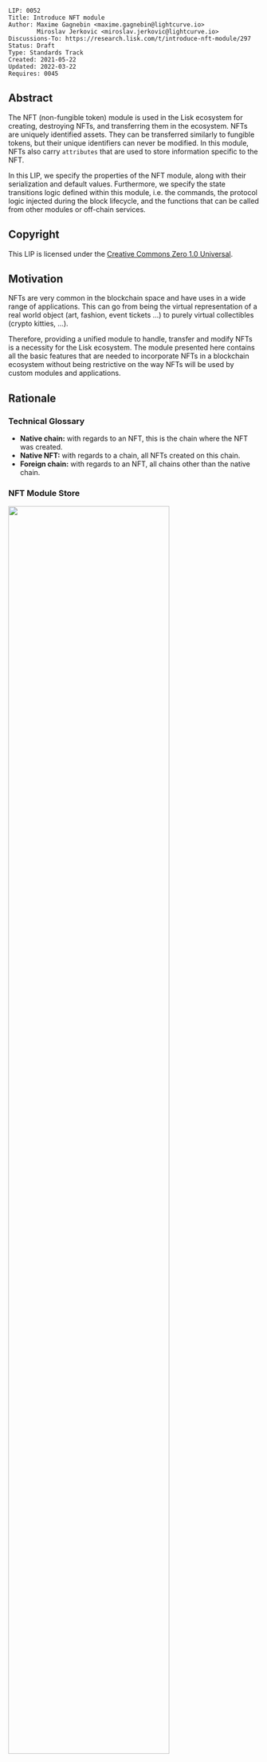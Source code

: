 ```
LIP: 0052
Title: Introduce NFT module
Author: Maxime Gagnebin <maxime.gagnebin@lightcurve.io>
        Miroslav Jerkovic <miroslav.jerkovic@lightcurve.io>
Discussions-To: https://research.lisk.com/t/introduce-nft-module/297
Status: Draft
Type: Standards Track
Created: 2021-05-22
Updated: 2022-03-22
Requires: 0045
```

## Abstract

The NFT (non-fungible token) module is used in the Lisk ecosystem for creating, destroying NFTs, and transferring them in the ecosystem. NFTs are uniquely identified assets. They can be transferred similarly to fungible tokens, but their unique identifiers can never be modified. In this module, NFTs also carry `attributes` that are used to store information specific to the NFT.

In this LIP, we specify the properties of the NFT module, along with their serialization and default values. Furthermore, we specify the state transitions logic defined within this module, i.e. the commands, the protocol logic injected during the block lifecycle, and the functions that can be called from other modules or off-chain services.

## Copyright

This LIP is licensed under the [Creative Commons Zero 1.0 Universal](https://creativecommons.org/publicdomain/zero/1.0/).

## Motivation

NFTs are very common in the blockchain space and have uses in a wide range of applications. This can go from being the virtual representation of a real world object (art, fashion, event tickets ...) to purely virtual collectibles (crypto kitties, ...).

Therefore, providing a unified module to handle, transfer and modify NFTs is a necessity for the Lisk ecosystem. The module presented here contains all the basic features that are needed to incorporate NFTs in a blockchain ecosystem without being restrictive on the way NFTs will be used by custom modules and applications.

## Rationale

### Technical Glossary

- **Native chain:** with regards to an NFT, this is the chain where the NFT was created.
- **Native NFT:** with regards to a chain, all NFTs created on this chain.
- **Foreign chain:** with regards to an NFT, all chains other than the native chain.

### NFT Module Store

<img src="lip-0052/nft_module_store.png" width="80%">

_Figure 1: The NFT module store is divided into 5 substores. All NFTs held by users are stored sequentially in the user substore with keys given by the user address and the NFT ID._

#### NFT Store

The NFT store contains entries for all NFTs present on the native chain, as well as entries for all native NFTs that have been sent cross-chain to a foreign chain. Each entry contains three properties:

- The `owner` property can either be a 20 bytes long user address or a 4 bytes long chain ID. In the latter case, the NFT is a native NFT that has been sent cross-chain to a foreign chain and is escrowed.
- The `lockingModule` property stores the information regarding the locking status of the NFT. If the NFT is unlocked, this property will have the value `NFT_NOT_LOCKED`, whereas if the NFT is locked, this property will store the locking module name.
- The `attributes` property can be used by custom applications to store information about the NFT, or modify interactions with the NFT.

#### User Substore

In the proposed solution, all NFTs associated with a given address are stored sequentially in the user substore part of the state. In this way, getting all NFTs of a given account can be done efficiently. This is in contrast to specifications (like [ERC 721](https://github.com/ethereum/EIPs/blob/master/EIPS/eip-721.md) without optional extensions) where the NFT owner is only stored as one of the NFTs properties. We think that this feature is useful in an account-based blockchain ecosystem and the user substore is designed accordingly.

### NFT Identifier

To identify NFTs in the Lisk ecosystem, we introduce the `nftID`, a unique NFT identifier in the ecosystem. It is a 16 bytes long concatenation of the 4 bytes long `chainID`, the [chain ID][lip-0043] of the chain creating the NFT, the 4 bytes long serialization of a `collection` integer, chosen when the NFT is created, and a 8 bytes long serialization of an `index` integer, automatically assigned at the NFT creation.

This allows chains to define multiple sets of NFTs, each identified by their respective collection. Each collection can then easily have its own attributes schema and custom logic. For example, an art NFT exchange could have a different collection per artist, index being then a unique integer associated with each art piece of this artist.

### Cross-chain NFT Transfer

To allow cross-chain transfers of NFTs, we define a specific command which makes use of the [Interoperability module][lip-0045] and creates a [cross-chain message][lip-0049] with the relevant information. When sending NFTs cross-chain, it is crucial that every native chain can correctly escrow its native NFTs sent to a foreign chain. In this way, a native NFT can never be created by a foreign chain and sent across the ecosystem. When receiving non-native NFTs on a chain, users can query this NFT's native chain to make sure that the NFT is properly escrowed.

#### Transfer To and From the Native Chain

These specifications only allow NFTs to be transferred from or to their native chain. In particular, this means that NFT created on chain A cannot be transferred directly from chain B to chain C. This is required to allow the native chain to maintain escrowed NFTs correctly.

### Attributes

Each NFT is stored with `attributes` property, a byte sequence that is not deserialized by the NFT module. Each custom module using an NFT collection should define schemas to serialize and deserialize the `attributes` property of NFTs of their collection.

When an NFT is sent to another chain, the `attributes` property of the NFT can be modified according to specifications set on the receiving chain. For this reason, custom modules specifying an NFT collection must also implement the behavior to adopt when an NFT is returned with a modified `attributes` property. This custom behavior will compare the returned attributes with the ones stored with the escrowed NFT. If the returned NFT has an empty attributes, the native chain will restore the attributes as stored, this can be used to save on cross-chain messages size when returning non-modified NFTs to their native chains.

### Protocol Logic for Other Modules

The NFT module provides the following functions to modify the NFT state. Any other modules should use those functions to modify the NFT state. The NFT state should never be modified from outside the module without using one of the provided functions as this could result in unexpected behavior and could cause an improper state transition.

#### create

This function is used to create a new NFT. The NFT will always be native to the chain creating it. The index of the created NFT will be the next available index, as specified by the max index corresponding to the collection.

#### destroy

This function is used to destroy NFTs. The NFT will be removed from the NFT substore and cannot be retrieved. The use of this function is limited to destroying native NFTs.

#### transfer

This function is used to transfer ownership of NFTs within one chain.

#### transferCrossChain

This function is used to transfer ownership of NFTs across chains in the Lisk ecosystem.

#### lock

This function is used to lock an NFT to a module. A locked NFT cannot be transferred (within the chain or across chains). This can be useful, for example, when the NFT is used as a deposit for a service. Module is specified both when locking and unlocking the NFT, thus preventing NFTs being accidentally locked and unlocked by different modules.

#### unlock

This function is used to unlock an NFT that was locked to a module.

#### setAttributes

This function is used to modify the attributes of NFTs. Each custom module can define the rules surrounding modifying NFT attributes and should call this function. This function will be executed even if the NFT is locked.

#### recover

This function should only be called by the [Interoperability module][lip-0045] to trigger the recovery of NFTs escrowed to terminated chains.

## Specification

### Notation and Constants

The following constants are used throughout the document:

| Name                                   | Type   | Value                |
| -------------------------------------- | ------ | -------------------- |
| **Interoperability Constants**         |        |                      |
| `MIN_RETURN_FEE`                       | uint64 | 1000                 |
| **NFT Module Constants**               |        |                      |
| `MODULE_NAME_NFT`                      | string | "nft"                |
| `COMMAND_NAME_TRANSFER`                | string | "transfer"           |
| `COMMAND_NAME_CROSS_CHAIN_TRANSFER`    | string | "transferCrossChain" |
| `CROSS_CHAIN_COMMAND_NAME_TRANSFER`    | string | TBD                  |
| `CHAIN_ID_ALIAS_NATIVE`                | bytes  | 0x 00 00 00 00       |
| `NFT_NOT_LOCKED`                       | string | `MODULE_NAME_NFT`    |
| `MAX_BYTE_LENGTH_ATTRIBUTES`           | uint32 | 9 \* 1024            |
| `CCM_STATUS_OK`                        | uint32 | 0                    |
| `CCM_STATUS_NFT_NOT_SUPPORTED`         | uint32 | 64                   |
| `CCM_STATUS_NFT_PROTOCOL_VIOLATION`    | uint32 | 65                   |
| **Store Constants**                    |        |                      |
| `SUBSTORE_PREFIX_NFT`                  | bytes  | 0x00 00              |
| `SUBSTORE_PREFIX_USER`                 | bytes  | 0x80 00              |
| `SUBSTORE_PREFIX_COLLECTION`           | bytes  | 0xc0 00              |
| `SUBSTORE_PREFIX_AVAILABLE_COLLECTION` | bytes  | 0xd0 00              |
| `SUBSTORE_PREFIX_TERMINATED_ESCROW`    | bytes  | TBD                  |
| `SUBSTORE_KEY_LENGTH_NFT`              | uint32 | 16                   |
| **General Constants**                  |        |                      |
| `ADDRESS_LENGTH`                       | uint32 | 20                   |
| `MIN_MODULE_NAME_LENGTH`               | uint32 | 1                    |
| `MAX_MODULE_NAME_LENGTH`               | uint32 | 32                   |
| `NFT_ID_LENGTH`                        | uint32 | 16                   |
| `CHAIN_ID_LENGTH`                      | uint32 | 4                    |
| `EMPTY_BYTES`                          | bytes  | ""                   |

### Event Names and Results

| Name                               | Type   | Value                  | Description                                                                                |
| ---------------------------------- | ------ | ---------------------- | ------------------------------------------------------------------------------------------ |
| **Names**                          |        |                        |                                                                                            |
| `EVENT_NAME_TRANSFER`              | string | "transfer"             | Name of the events emitted during NFT transfer.                                            |
| `EVENT_NAME_TRANSFER_CROSS_CHAIN`  | string | "transferCrossChain"   | Name of the events emitted during cross-chain NFT transfer.                                |
| `EVENT_NAME_CCM_TRANSFER`          | string | "ccmTransfer"          | Name of the events emitted during execution of cross-chain NFT transfer messages.          |
| `EVENT_NAME_CREATE_NFT_ENTRY`      | string | "createNFTEntry"       | Name of the events emitted during NFT substore entry creation.                             |
| `EVENT_NAME_DELETE_NFT_ENTRY`      | string | "deleteNFTEntry"       | Name of the events emitted during NFT substore entry deletion.                             |
| `EVENT_NAME_CREATE_USER_ENTRY`     | string | "createUserEntry"      | Name of the events emitted during user substore entry creation.                            |
| `EVENT_NAME_DELETE_USER_ENTRY`     | string | "deleteUserEntry"      | Name of the events emitted during user substore entry deletion.                            |
| `EVENT_NAME_CREATE`                | string | "create"               | Name of the events emitted during calls to the [create](#create-2) function.               |
| `EVENT_NAME_DESTROY`               | string | "destroy"              | Name of the events emitted during calls to the [destroy](#destroy-2) function.             |
| `EVENT_NAME_INITIALIZE_COLLECTION` | string | "initializeCollection" | Name of the events emitted during initialization of collection substore entry.             |
| `EVENT_NAME_LOCK`                  | string | "lock"                 | Name of the events emitted during calls to the [lock](#lock-1) function.                   |
| `EVENT_NAME_UNLOCK`                | string | "unlock"               | Name of the events emitted during calls to the [unlock](#unlock-1) function.               |
| `EVENT_NAME_SET_ATTRIBUTES`        | string | "setAttributes"        | Name of the events emitted during calls to the [setAttributes](#setattributes-1) function. |
| `EVENT_NAME_RECOVER`               | string | "recover"              | Name of the events emitted during calls to the [recover](#recover-1) function.             |
| **Result codes**                   |        |                        |                                                                                            |
| `RESULT_SUCCESSFUL`                | uint32 | 0                      | Successful result code for events.                                                         |
| `RESULT_ATTRIBUTES_TOO_LONG`       | uint32 | 1                      | Used when `attributes` input is too long.                                                  |
| `RESULT_COLLECTION_DOES_NOT_EXIST` | uint32 | 2                      | Used when collection substore entry does not exist.                                        |
| `RESULT_NFT_NOT_NATIVE`            | uint32 | 3                      | Used when NFT is not native to either the sending chain or the receiving chain.            |
| `RESULT_NFT_DOES_NOT_EXIST`        | uint32 | 4                      | Used when NFT substore entry does not exist.                                               |
| `RESULT_COLLECTION_ALREADY_EXISTS` | uint32 | 5                      | Used when collection substore entry already exists.                                        |
| `RESULT_NFT_LOCKED`                | uint32 | 6                      | Used when transfer fails due to NFT being locked.                                          |
| `RESULT_INITIATED_BY_NONOWNER`     | uint32 | 7                      | Used when transfer fails due to not being initiated by the NFT owner.                      |
| `RESULT_NFT_ALREADY_LOCKED`        | uint32 | 8                      | Used when locking fails due to NFT being already locked.                                   |
| `RESULT_UNAUTHORIZED_UNLOCK`       | uint32 | 9                      | Used when NFT unlock fails due to being requested by a module that did not lock it.        |
| `RESULT_INVALID_ARGUMENTS`         | uint32 | 10                     | Used when the recover function fails because of invalid inputs.                            |

### Type Definitions

| Name          | Type   | Validation                                                                                                                                                                                                                                  | Description                                          |
| ------------- | ------ | ------------------------------------------------------------------------------------------------------------------------------------------------------------------------------------------------------------------------------------------- | ---------------------------------------------------- |
| `Address`     | bytes  | Must be of length `ADDRESS_LENGTH`.                                                                                                                                                                                                         | Address of an account.                               |
| `Module`      | string | Must be of length at least `MIN_MODULE_NAME_LENGTH` and at most `MAX_MODULE_NAME_LENGTH`.                                                                                                                                                   | Used for identifying modules.                        |
| `NFTID`       | bytes  | Must be of length `NFT_ID_LENGTH`.                                                                                                                                                                                                          | Used for NFT identifiers.                            |
| `ChainID`     | bytes  | Must be of length `CHAIN_ID_LENGTH`.                                                                                                                                                                                                        | Used for chain identifiers.                          |
| `Transaction` | object | Must follow the `transactionSchema` schema defined in the [LIP 0068][lip-0068] with the only difference that `params` property is not serialized and contains the values of parameters of `paramsSchema` for the corresponding transaction. | An object representing a non-serialized transaction. |
| `CCM`         | object | Must follow the `crossChainMessageSchema` schema defined in [LIP 0049][lip-0049#ccmschema].                                                                                                                                                 | The type of cross-chain messages.                    |

#### uint32be Function

The function `uint32be(x)` returns the big endian uint32 serialization of an integer `x`, with `0 <= x < 2^32`. This serialization is always 4 bytes long.

#### uint64be Function

The function `uint64be(x)` returns the big endian uint64 serialization of an integer `x`, with `0 <= x < 2^64`. This serialization is always 8 bytes long.

#### length Function

In this LIP, `length(byteSequence)` returns the length in bytes of `byteSequence`.

#### Logic from Other Modules

Calling a function `fct` from the [Interoperability module][lip-0045] is represented by `Interoperability.fct(required inputs)`.

### NFT Identification

All NFTs in the ecosystem are identified by using the following three values:

- `chainID`, always the chain ID of the chain that created the NFT,
- `collection`, an integer specified at NFT creation,
- `index`, assigned at NFT creation to the next available index in the collection.

In this LIP, the NFT identifier `nftID` is a 16 bytes long concatenation of the `chainID` of the NFT native chain and the serializations of `collection` and `index`: `nftID = chainID + uint32be(collection) + uint64be(index)`. This is for example used in all input formats for the module's exposed logics. This allows the exposed logic interfaces to be simple and uniform.

#### NFT ID and Native NFT

The NFTs on their native chain have the `chainID` part of the `nftID` equal to `CHAIN_ID_ALIAS_NATIVE`. The same NFT in other chains would be identified by `chainID = nativeChainID`, `nativeChainID` being the chain ID of the chain where the NFT was created.

#### Supported NFTs

The NFT module contains a function used when receiving cross-chain NFT transfers to assert the support for non-native NFTs. It should return a boolean, depending on the configuration of the NFT module. For the rest of this LIP, this function is written `isNFTSupported(nftID)`.

### NFT Module Store

The store keys and schemas for value serialization of the NFT module store are set as follows:

#### NFT Substore

- The substore prefix is set to `SUBSTORE_PREFIX_NFT`.
- Each store key is an NFT ID: `nftID`.
- Each store value is the serialization of an object following `NFTStoreSchema`.

```java
NFTStoreSchema = {
    "type": "object",
    "required": [
        "owner",
        "lockingModule",
        "attributes"
    ],
    "properties": {
        "owner": {
            "dataType": "bytes",
            "fieldNumber": 1
        },
        "lockingModule": {
            "dataType": "string",
            "minLength": MIN_MODULE_NAME_LENGTH,
            "maxLength": MAX_MODULE_NAME_LENGTH,
            "pattern": "^[a-zA-Z0-9]*$]",
            "fieldNumber": 2
        },
        "attributes": {
            "dataType": "bytes",
            "maxLength": MAX_BYTE_LENGTH_ATTRIBUTES,
            "fieldNumber": 3
        }
    }
}
```

#### User Substore

- The substore prefix is set to `SUBSTORE_PREFIX_USER`.
- Each store key is a concatenation of an address and a NFT ID: `address` + `nftID`.
- Each store value is the serialization of an object following `userStoreSchema`.

```java
userStoreSchema = {
    "type": "object",
    "required": ["exists"],
    "properties": {
        "exists": {
            "dataType": "boolean",
            "fieldNumber": 1
        }
    }
}
```

#### Collection Substore

- The substore prefix is set to `SUBSTORE_PREFIX_COLLECTION`.
- Each store key is a collection: `uint32be(collection)`.
- Each store value is the serialization of an object following `collectionStoreSchema`.

```java
collectionStoreSchema = {
    "type": "object",
    "required": ["nextAvailableIndex"],
    "properties": {
        "nextAvailableIndex": {
            "dataType": "uint64",
            "fieldNumber": 1
        }
    }
}
```

#### Available Collection Substore

- The substore prefix is set to `SUBSTORE_PREFIX_AVAILABLE_COLLECTION`.
- Each store key is the empty bytes.
- Each store value is the serialization of an object following `availableCollectionStoreSchema`.

```java
availableCollectionStoreSchema = {
    "type": "object",
    "required": ["nextAvailableCollection"],
    "properties": {
        "nextAvailableCollection": {
            "dataType": "uint32",
            "fieldNumber": 1
        }
    }
}
```

#### Terminated Escrow Substore

- The substore prefix is set to `SUBSTORE_PREFIX_TERMINATED_ESCROW`.
- Each store key is the `terminatedChainID`.
- Each store value is the serialization of an object following `terminatedEscrowStoreSchema`.

```java
terminatedEscrowStoreSchema = {
    "type": "object",
    "required": ["terminatedEscrow"],
    "properties": {
        "terminatedEscrow": {
            "dataType": "boolean",
            "fieldNumber": 1
        }
    }
}
```

#### Store Notation

For the rest of this proposal:

- Let `NFTStore(nftID)` be the NFT substore entry with store key `nftID`.
- Let `userStore(address, nftID)` be the user substore entry with store key `address` + `nftID`.
- Let `collectionStore(collection)` be the collection substore entry with store key `uint32be(collection)`.
- Let `nextAvailableCollection` be the `nextAvailableCollection` property of the entry of the available collection substore.
- Let `terminatedEscrowStore(terminatedChainID)` be the terminated escrow substore entry with store key `terminatedChainID`.

### Commands

The module provides the following commands to modify the NFT store.

#### NFT Transfer

Transactions executing this command have:

- `module = MODULE_NAME_NFT`
- `command = COMMAND_NAME_TRANSFER`

##### Parameters Schema

The `params` property of an NFT transfer transaction follows the schema `NFTTransferParamsSchema`.

```java
NFTTransferParamsSchema = {
    "type": "object",
    "required": [
        "nftID",
        "recipientAddress"
    ],
    "properties": {
        "nftID": {
            "dataType": "bytes",
            "length": NFT_ID_LENGTH,
            "fieldNumber": 1,
        },
        "recipientAddress": {
            "dataType": "bytes",
            "length": ADDRESS_LENGTH,
            "fieldNumber": 2
        }
    }
}
```

##### Verification

```python
def verify(trs: Transaction) -> None:

    senderAddress = SHA256(trs.senderPublicKey)[:ADDRESS_LENGTH]
    nftID = trs.params.nftID
    recipientAddress = trs.params.recipientAddress

    if NFTStore(nftID).lockingModule != NFT_NOT_LOCKED:
        raise Exception("NFT is locked.")

    if NFTStore(nftID).owner != senderAddress:
        raise Exception("Sender is not the NFT owner.")
```

##### Execution

```python
def execute(trs: Transaction) -> None:

    senderAddress = SHA256(trs.senderPublicKey)[:ADDRESS_LENGTH]
    nftID = trs.params.nftID
    recipientAddress = trs.params.recipientAddress

    transfer(senderAddress, recipientAddress, nftID)
```

Here, [deleteUserEntry](#deleteuserentry) and [createUserEntry](#createuserentry) are internal functions that respectively delete and create an entry in the user substore.

#### Cross-chain NFT Transfer

Transactions executing this command have:

- `module = MODULE_NAME_NFT`
- `command = COMMAND_NAME_CROSS_CHAIN_TRANSFER`

##### Parameters Schema

The `params` property of a cross-chain NFT transfer transaction follows the schema `crossChainTransferParamsSchema`.

```java
crossChainTransferParamsSchema = {
    "type": "object",
    "required": [
        "nftID",
        "receivingChainID",
        "recipientAddress",
        "messageFee"
    ],
    "properties": {
        "nftID": {
            "dataType": "bytes",
            "length": NFT_ID_LENGTH,
            "fieldNumber": 1,
        },
        "receivingChainID": {
            "dataType": "bytes",
            "length": CHAIN_ID_LENGTH,
            "fieldNumber": 2
        },
        "recipientAddress": {
            "dataType": "bytes",
            "length": ADDRESS_LENGTH,
            "fieldNumber": 3
        },
        "messageFee": {
            "dataType": "uint64",
            "fieldNumber": 4
        }
    }
}
```

##### Verification

```python
def verify(trs: Transaction) -> None:

    chainID = nftID[:CHAIN_ID_LENGTH]

    if chainID not in [CHAIN_ID_ALIAS_NATIVE, receivingChainID]:
        raise Exception("NFT must be native to either to the mainchain or receiving chain.")
```

##### Execution

```python
def execute(trs: Transaction) -> None:

    senderAddress = SHA256(trs.senderPublicKey)[:ADDRESS_LENGTH]
    nftID = trs.params.nftID
    receivingChainID = trs.params.receivingChainID
    recipientAddress = trs.params.recipientAddress
    messageFee = trs.params.messageFee

    transferCrossChain(senderAddress, receivingChainID, recipientAddress, nftID, messageFee, True)
```

Here, [transferCrossChain](#transfercrosschain-1) function transfers ownership of NFTs across chains in the Lisk ecosystem.

### Executing Cross-chain Messages

#### Cross-chain NFT Transfer Message

Cross-chain messages executing this cross-chain command have:

- `module = MODULE_NAME_NFT`,
- `crossChainCommand = CROSS_CHAIN_COMMAND_NAME_TRANSFER`

##### Message Parameters Schema

The `params` property of cross-chain NFT transfers follows the `crossChainTransferMessageParamsSchema`.

```java
crossChainTransferMessageParamsSchema = {
    "type": "object",
    "required": [
        "nftID",
        "senderAddress"
        "recipientAddress",
        "attributes"
    ],
    "properties": {
        "nftID": {
            "dataType": "bytes",
            "length": NFT_ID_LENGTH,
            "fieldNumber": 1,
        },
        "senderAddress": {
            "dataType": "bytes",
            "length": ADDRESS_LENGTH,
            "fieldNumber": 2
        },
        "recipientAddress": {
            "dataType": "bytes",
            "length": ADDRESS_LENGTH,
            "fieldNumber": 3
        },
        "attributes": {
            "dataType": "bytes",
            "maxLength": MAX_BYTE_LENGTH_ATTRIBUTES,
            "fieldNumber": 4
        }
    }
}
```

##### Verification

```python
def verify(ccu: Transaction, ccm: CCM) -> None:

nftID = ccm.params.nftID
chainID = nftID[:CHAIN_ID_LENGTH]
sendingChainID = ccm.sendingChainID
senderAddress = ccm.params.senderAddress
ownChainID = Interoperability.getOwnChainAccount().ID

if chainID not in [ownChainID, sendingChainID]
    raise Exception("NFT is not native to either the sending chain or the receiving chain.")

if chainID == ownChainID and NFTStore(nftID).owner != senderAddress
    raise Exception("Sender is not the NFT owner.")

if chainID == sendingChainID and NFTStore(nftID) exists:
    raise Exception("NFT substore entry already exists.")
```

##### Execution

When executing a cross-chain NFT transfer message `ccm`, the logic below is followed.

```python
def execute(ccu: Transaction, ccm: CCM) -> None:

    nftID = ccm.params.nftID
    chainID = nftID[:CHAIN_ID_LENGTH]
    sendingChainID = ccm.sendingChainID
    senderAddress = ccm.params.senderAddress
    recipientAddress = ccm.params.recipientAddress
    receivedAttributes = ccm.params.attributes
    ownChainID = Interoperability.getOwnChainAccount().ID
    storedAttributes = NFTStore(nftID).attributes
    collection = nftID[5:8]

    if chainID == ownChainID:
        if ccm.status == CCM_STATUS_OK:
        newAttributes = getNewAttributes(collection, storedAttributes, receivedAttributes)
        newOwner = recipientAddress
        else:
        newAttributes = storedAttributes
        newOwner = senderAddress
    NFTStore(nftID).owner = newOwner
    NFTStore(nftID).attributes = newAttributes
    createUserEntry(newOwner, nftID)

    else: # chainID == sendingChainID
        if isNFTSupported(nftID) == FALSE:
            if (ccm.fee >= MIN_RETURN_FEE * length(ccm)
                and ccm.status == CCM_STATUS_OK):
                Interoperability.error(ccm, CCM_STATUS_NFT_NOT_SUPPORTED)
            stop ccm execution
        if ccm.status == CCM_STATUS_OK:
            createNFTEntry(nftID, recipientAddress, receivedAttributes)
            createUserEntry(recipientAddress, nftID)
        else:
            createNFTEntry(nftID, senderAddress, receivedAttributes)
            createUserEntry(senderAddress, nftID)

    emitEvent(
        module = MODULE_NAME_NFT,
        name = EVENT_NAME_CCM_TRANSFER,
        data = {
            "senderAddress": senderAddress,
            "recipientAddress": recipientAddress,
            "nftID": nftID,
            "receivingChainID": receivingChainID,
            "result": RESULT_SUCCESSFUL
        },
        topics=[senderAddress, recipientAddress]
```

### Events

#### transfer

This event has `name = EVENT_NAME_TRANSFER`, and is emitted when the transfer function is called.

##### Topics

- `senderAddress`: the address of the sending account.
- `recipientAddress`: the address of the receiving account.

##### Data

```java
transferEventDataSchema = {
    "type": "object",
    "required": ["senderAddress", "recipientAddress", "nftID", "result"],
    "properties": {
        "senderAddress": {
            "dataType": "bytes",
            "length": ADDRESS_LENGTH,
            "fieldNumber": 1
        },
        "recipientAddress": {
            "dataType": "bytes",
            "length": ADDRESS_LENGTH,
            "fieldNumber": 2
        },
        "nftID": {
            "dataType": "bytes",
            "length": NFT_ID_LENGTH,
            "fieldNumber": 3
        },
        "result": {
            "dataType": "uint32",
            "fieldNumber": 4
        },
    }
}
```

#### transferCrossChain

This event has `name = EVENT_NAME_TRANSFER_CROSS_CHAIN`, and is emitted when the transferCrossChain function is called.

##### Topics

- `senderAddress`: the address of the sending account.
- `recipientAddress`: the address of the receiving account.
- `receivingChainID`: the chain ID of the receiving chain.

##### Data

```java
transferCrossChainEventDataSchema = {
    "type": "object",
    "required": ["senderAddress", "recipientAddress", "nftID", "receivingChainID", "result"],
    "properties": {
        "senderAddress": {
            "dataType": "bytes",
            "length": ADDRESS_LENGTH,
            "fieldNumber": 1
        },
        "recipientAddress": {
            "dataType": "bytes",
            "length": ADDRESS_LENGTH,
            "fieldNumber": 2
        },
        "nftID": {
            "dataType": "bytes",
            "length": NFT_ID_LENGTH,
            "fieldNumber": 3
        },
        "receivingChainID": {
            "dataType": "bytes",
            "length": CHAIN_ID_LENGTH,
            "fieldNumber": 4
        },
        "result": {
            "dataType": "bytes",
            "length": "uint32",
            "fieldNumber": 5
        }
    }
}
```

#### ccmTransfer

This event has `name = EVENT_NAME_CCM_TRANSFER`, and is emitted during the execution of cross-chain NFT transfer messages.

##### Topics

- `senderAddress`: the address of the sending account.
- `recipientAddress`: the address of the receiving account.
- `receivingChainID`: the chain ID of the receiving chain.

##### Data

```java
ccmTransferEventDataSchema = {
    "type": "object",
    "required": ["senderAddress", "recipientAddress", "nftID", "receivingChainID", "result"],
    "properties": {
        "senderAddress": {
            "dataType": "bytes",
            "length": ADDRESS_LENGTH,
            "fieldNumber": 1
        },
        "recipientAddress": {
            "dataType": "bytes",
            "length": ADDRESS_LENGTH,
            "fieldNumber": 2
        },
        "nftID": {
            "dataType": "bytes",
            "length": NFT_ID_LENGTH,
            "fieldNumber": 3
        },
        "receivingChainID": {
            "dataType": "bytes",
            "length": CHAIN_ID_LENGTH,
            "fieldNumber": 4
        },
        "result": {
            "dataType": "bytes",
            "length": "uint32",
            "fieldNumber": 5
        }
    }
}
```

#### createNFTEntry

This event has `name = EVENT_NAME_CREATE_NFT_ENTRY`, and is emitted when the createNFTEntry function is called.

##### Topics

- `address`: the address of the NFT owner.
- `nftID`: the ID of the NFT to be created.

##### Data

```java
createNFTEntryEventDataSchema = {
    "type": "object",
    "required": ["nftID", "address", "attributes", "result"],
    "properties": {
        "nftID": {
            "dataType": "bytes",
            "length": NFT_ID_LENGTH,
            "fieldNumber": 1
        },
        "address": {
            "dataType": "bytes",
            "length": ADDRESS_LENGTH,
            "fieldNumber": 2
        },
        "attributes": {
            "dataType": "bytes",
            "maxLength": MAX_BYTE_LENGTH_ATTRIBUTES,
            "fieldNumber": 3
        },
        "result": {
            "dataType": "uint32",
            "fieldNumber": 4
        }
    }
}
```

#### deleteNFTEntry

This event has `name = EVENT_NAME_DELETE_NFT_ENTRY`, and is emitted when the deleteNFTEntry function is called.

##### Topics

- `nftID`: the ID of the NFT to be deleted.

##### Data

```java
deleteNFTEntryEventDataSchema = {
    "type": "object",
    "required": ["nftID", "result"],
    "properties": {
        "nftID": {
            "dataType": "bytes",
            "length": NFT_ID_LENGTH,
            "fieldNumber": 1
        },
        "result": {
            "dataType": "uint32",
            "fieldNumber": 2
        }
    }
}
```

#### createUserEntry

This event has `name = EVENT_NAME_CREATE_USER_ENTRY`, and is emitted when the createUserEntry function is called.

##### Topics

- `address`: the address to be added to the user substore.

##### Data

```java
createUserEntryEventDataSchema = {
    "type": "object",
    "required": ["address", "nftID", "result"],
    "properties": {
        "address": {
            "dataType": "bytes",
            "length": ADDRESS_LENGTH,
            "fieldNumber": 1
        },
        "nftID": {
            "dataType": "bytes",
            "length": NFT_ID_LENGTH,
            "fieldNumber": 2
        },
        "result": {
            "dataType": "uint32",
            "fieldNumber": 3
        }
    }
}
```

#### deleteUserEntry

This event has `name = EVENT_NAME_DELETE_USER_ENTRY`, and is emitted when the deleteUserEntry function is called.

##### Topics

- `address`: the address to be deleted from the user substore.

##### Data

```java
deleteUserEntryEventDataSchema = {
    "type": "object",
    "required": ["address", "nftID", "result"],
    "properties": {
        "address": {
            "dataType": "bytes",
            "length": ADDRESS_LENGTH,
            "fieldNumber": 1
        },
            "nftID": {
            "dataType": "bytes",
            "length": NFT_ID_LENGTH,
            "fieldNumber": 2
        },
        "result": {
            "dataType": "uint32",
            "fieldNumber": 3
        }
    }
}
```

#### create

This event has `name = EVENT_NAME_CREATE`, and is emitted when the create function is called.

##### Topics

##### Data

```java
createEventDataSchema = {
    "type": "object",
    "required": ["address", "collection", "attributes", "result"],
    "properties": {
        "address": {
            "dataType": "bytes",
            "length": ADDRESS_LENGTH,
            "fieldNumber": 1
        },
        "collection": {
            "dataType": "uint32",
            "fieldNumber": 2
        },
        "attributes": {
            "dataType": "bytes",
            "maxLength": MAX_BYTE_LENGTH_ATTRIBUTES,
            "fieldNumber": 3
        },
        "result": {
            "dataType": "uint32"
            "fieldNumber": 4
        }
    }
}
```

#### destroy

This event has `name = EVENT_NAME_DESTROY`, and is emitted when the destroy function is called.

##### Topics

##### Data

```java
destroyEventDataSchema = {
    "type": "object",
    "required": ["nftID", "result"],
    "properties": {
        "nftID": {
            "dataType": "bytes",
            "length": NFT_ID_LENGTH,
            "fieldNumber": 1
        },
        "result": {
            "dataType": "uint32",
            "fieldNumber": 2
        }
    }
}
```

#### initializeCollection

This event has `name = EVENT_NAME_INITIALIZE_COLLECTION`, and is emitted when the initializeCollection function is called.

##### Topics

##### Data

```java
initializeCollectionEventDataSchema = {
    "type": "object",
    "required": [],
    "properties": {
    }
}
```

#### lock

This event has `name = EVENT_NAME_LOCK`, and is emitted when the lock function is called.

##### Topics

##### Data

```java
lockEventDataSchema = {
    "type": "object",
    "required": ["module", "nftID", "result"],
    "properties": {
        "module": {
            "dataType": "string",
            "minLength": MIN_MODULE_NAME_LENGTH,
            "maxLength": MAX_MODULE_NAME_LENGTH,
            "fieldNumber": 1
        },
        "nftID": {
            "dataType": "bytes",
            "length": NFT_ID_LENGTH,
            "fieldNumber": 2
        },
        "result": {
            "dataType": "uint32",
            "fieldNumber": 3
        }
    }
}
```

#### unlock

This event has `name = EVENT_NAME_UNLOCK`, and is emitted when the unlock function is called.

##### Topics

##### Data

```java
unlockEventDataSchema = {
    "type": "object",
    "required": ["module", "nftID", "result"],
    "properties": {
        "module": {
            "dataType": "string",
            "minLength": MIN_MODULE_NAME_LENGTH,
            "maxLength": MAX_MODULE_NAME_LENGTH,
            "fieldNumber": 1
        },
        "nftID": {
            "dataType": "bytes",
            "length": NFT_ID_LENGTH,
            "fieldNumber": 2
        },
        "result": {
            "dataType": "uint32",
            "fieldNumber": 3
        }
    }
}
```

#### setAttributes

This event has `name = EVENT_NAME_SET_ATTRIBUTES`, and is emitted when the setAttributes function is called.

##### Topics

##### Data

```java
setAttributesEventDataSchema = {
    "type": "object",
    "required": ["attributes", "nftID", "result"],
    "properties": {
        "attributes": {
            "dataType": "bytes",
            "maxLength": MAX_BYTE_LENGTH_ATTRIBUTES,
            "fieldNumber": 1
        },
        "nftID": {
            "dataType": "bytes",
            "length": NFT_ID_LENGTH,
            "fieldNumber": 2
        },
        "result": {
            "dataType": "uint32",
            "fieldNumber": 3
        }
    }
}
```

#### recover

This event has `name = EVENT_NAME_RECOVER`, and is emitted when the recover function is called.

##### Topics

##### Data

```java
recoverEventDataSchema = {
    "type": "object",
    "required": ["terminatedChainID", "nftID", "result"],
    "properties": {
        "terminatedChainID": {
            "dataType": "bytes",
            "maxLength": CHAIN_ID_LENGTH,
            "fieldNumber": 1
        },
        "nftID": {
            "dataType": "bytes",
            "length": NFT_ID_LENGTH,
            "fieldNumber": 2
        },
        "result": {
            "dataType": "uint32",
            "fieldNumber": 3
        }
    }
}
```

### Internal Functions

#### createNFTEntry

```python
def createNFTEntry(nftID: NFTID, address: Address, attributes: bytes) -> None:

    create substore entry with
        substorePrefix = SUBSTORE_PREFIX_NFT
        key =  nftID
        value = encode(
            schema = NFTStoreSchema,
            object = {
                "owner": address,
                "lockingModule": NFT_NOT_LOCKED,
                "attributes": attributes
            }
        )

    emitEvent(
        module = MODULE_NAME_NFT,
        name = EVENT_NAME_CREATE_NFT_ENTRY,
        data = {
            "nftID": nftID,
            "address": address,
            "attributes": attributes,
            "result": RESULT_SUCCSESSFUL
        },
        topics = [address, nftID]
    )
```

#### deleteNFTEntry

```python
def deleteNFTEntry(nftID: NFTID) -> None:

    delete substore entry with
        substorePrefix = SUBSTORE_PREFIX_NFT
        key = nftID

    emitEvent(
        module = MODULE_NAME_NFT,
        name = EVENT_NAME_DELETE_NFT_ENTRY,
        data = {
            "nftID": nftID,
            "result": RESULT_SUCCESSFUL
        },
        topics = [nftID]
    )
```

#### createUserEntry

```python
def createUserEntry(address: Address, nftID: NFTID) -> None:

    create substore entry with
        substorePrefix = SUBSTORE_PREFIX_USER
        key = address + nftID
        value = encode(
            schema = userStoreSchema,
            object = {
               "exists": True
            }
        )

    emitEvent(
        module = MODULE_NAME_NFT,
        name = EVENT_NAME_CREATE_USER_ENTRY,
        data = {
            "address": address,
            "nftID": nftID,
            "result": RESULT_SUCCESSFUL
        },
        topics = [address]
    )
```

#### deleteUserEntry

```python
def deleteUserEntry(address: Address, nftID: NFTID) -> None:

    delete substore entry with
        substorePrefix = STORE_PREFIX_USER
        key = address + nftID

    emitEvent(
        module = MODULE_NAME_NFT,
        name = EVENT_NAME_DELETE_USER_ENTRY,
        data = {
            "address": address,
            "nftID": nftID,
            "result": RESULT_SUCCESSFUL
        },
        topics = [address]
    )
```

#### canonicalNFTID

```python
def canonicalNFTID(nftID: NFTID) -> bytes:

    chainID = nftID[:CHAIN_ID_LENGTH]
    collectionBytes = nftID[4:8]
    indexBytes = nftID[8:16]

    if chainID == Interoperability.getOwnChainAccount().ID:
        return CHAIN_ID_ALIAS_NATIVE + collectionBytes + indexBytes
    else:
        return nftID
```

This function will return the input `nftID` in the case `interoperabiliby.getOwnChainAccount()` cannot be called.

### NFT Attributes

For all NFT collections, native chains must implement the function `getNewAttributes(collection, storedAttributes, receivedAttributes)` which is used whenever an NFT from this collection is received from another chain. The function `getNewAttributes` must always return a byte array of length at most `MAX_BYTE_LENGTH_ATTRIBUTES` bytes.

For all values of `collection` and `storedAttributes`, this function must be defined as `getNewAttributes(collection, storedAttributes, EMPTY_BYTES) = storedAttributes`.

This function's default behavior is to always overwrite the received attributes with the ones in the NFT substore:

```python
def defaultGetNewAttributes(collection: uint32, storedAttributes: bytes, receivedAttributes: bytes) -> bytes:

    return storedAttributes
```

### Protocol Logic for Other Modules

#### getAttributes

This function returns the `attributes` of an NFT.

```python
def getAttributes(
    nftID: NFTID
    ) -> bytes:

    nftID = canonicalNFTID(nftID)
    if NFTStore(nftID) does not exist:
        raise Exception("NFT substore entry does not exist.")

    return NFTStore(nftID).attributes
```

#### getLockingModule

This function returns the locking status of an NFT.

```python
def getLockingModule(
    nftID: NFTID
    ) -> string:

    nftID = canonicalNFTID(nftID)
    if NFTStore(nftID) does not exist:
        raise Exception("NFT substore entry does not exist.")

    return NFTStore(nftID).lockingModule
```

#### getNFTowner

This function returns the owner of an NFT.

```python
def getNFTowner(
    nftID: NFTID
    ) -> Address:

    nftID = canonicalNFTID(nftID)
    if NFTStore(nftID) does not exist:
        raise Exception("NFT substore entry does not exist.")

    return NFTStore(nftID).owner
```

#### getNextAvailableIndex

This function returns the max index of a collection.

```python
def getNextAvailableIndex(
    collection: uint32
    ) -> uint64:

    if collectionStore(collection) does not exist:
        raise Exception("Collection substore entry does not exist.")

    return collectionStore(collection).nextAvailableIndex
```

#### getNextAvailableCollection

This function returns the next available collection.

```python
def getNextAvailableCollection() -> uint32:
    return nextAvailableCollection
```

#### create

This function creates an NFT.

```python
def create(
    address: Address,
    collection: uint32,
    attributes: bytes
    ) -> None:

    if length(attributes) > MAX_BYTE_LENGTH_ATTRIBUTES bytes:
        emitFailedCreateEvent(address, collection, attributes, RESULT_ATTRIBUTES_TOO_LONG)
        raise Exception("Atrributes exceed the maximum byte length.")
    if collectionStore(collection) does not exist:
        emitFailedCreateEvent(address, collection, attributes, RESULT_COLLECTION_DOES_NOT_EXIST)
        raise Exception("Collection substore entry does not exist.")

    index = collectionStore(collection).nextAvailableIndex
    nftID = CHAIN_ID_ALIAS_NATIVE + uint32be(collection) + uint64be(index)
    createNFTEntry(nftID, address, attributes)
    createUserEntry(address, nftID)
    collectionStore(collection).nextAvailableIndex += 1

    def emitFailedCreateEvent(
        address: Address,
        collection: uint32,
        attributes: bytes,
        result: uint32
    ) -> None:

    emitPersistentEvent(
        module = MODULE_NAME_NFT,
        name = EVENT_NAME_CREATE,
        data = {
            "address": address,
            "collection": collection,
            "attributes": attributes,
            "result": result
        },
        topics = []
    )
```

#### destroy

This function destroys an NFT.

```python
def destroy(
    nftID: NFTID
    ) -> None:

    nftID = canonicalNFTID(nftID)
    if nftID.chainID != CHAIN_ID_ALIAS_NATIVE:
        emitFailedDestroyEvent(nftID, RESULT_NFT_NOT_NATIVE)
        raise Exception("NFT is not native.")
    if NFTStore(nftID) does not exist:
        emitFailedDestroyEvent(nftID, RESULT_NFT_DOES_NOT_EXIST)
        raise Exception("NFT substore entry does not exist.")

    address = NFTStore(nftID).owner
    deleteNFTEntry(nftID)
    deleteUserEntry(address, nftID)

    def emitFailedDestroyEvent(
        nftID: NFTID,
        result: uint32
    ) -> None:

    emitPersistentEvent(
        module = MODULE_NAME_NFT,
        name = EVENT_NAME_DESTROY,
        data = {
            "nftID": nftID,
            "result": result
        },
        topics = []
    )
```

#### initializeCollection

This function creates a new collection substore entry.

```python
def initializeCollection(
    collection: uint32
    ) -> None

    if collectionStore(collection) exists:
        emitFailedInitializeCollectionEvent(collection, RESULT_COLLECTION_ALREADY_EXISTS)
        raise Exception("Collection substore entry already exists.")

    create substore entry with
        substorePrefix = SUBSTORE_PREFIX_COLLECTION
        key = uint32be(collection)
        value = encode(
            schema = collectionStoreSchema,
            object = {
                "nextAvailableIndex": 0
            }
        )

    if collection >= nextAvailableCollection:
        nextAvailableCollection = collection + 1
    return collection

    emitEvent(
        module = MODULE_NAME_NFT,
        name = EVENT_NAME_INITIALIZE_COLLECTION,
        data = {
            "collection": collection,
        },
        topics = []
    )

    def emitFailedInitializeCollectionEvent(
        collection: collection,
        result: uint32
    ) -> None:

    emitPersistentEvent(
        module = MODULE_NAME_NFT,
        name = EVENT_NAME_INITIALIZE_COLLECTION,
        data = {
            "collection": collection,
            "result": result
        },
        topics = []
    )
```

#### transfer

This function transfers ownership of NFTs within one chain.

```python
def transfer(
    senderAddress: Address,
    recipientAddress: Address,
    nftID: NFTID
) -> None:

    nftID = canonicalNFTID(nftID)

    if NFTStore(nftID).lockingModule != NFT_NOT_LOCKED
        emitFailedTransferEvent(senderAddress, recipientAddress, nftID, RESULT_NFT_LOCKED)
        raise Exception("NFT is locked.")

    if NFTStore(nftID).owner != senderAddress:
        emitFailedTransferEvent(senderAddress, recipientAddress, nftID, RESULT_INITIATED_BY_NONOWNER)
        raise Exception("Transfer not initiated by the NFT owner.")

    deleteUserEntry(senderAddress, nftID)
    createUserEntry(recipientAddress, nftID)
    NFTStore(nftID).owner = recipientAddress

    emitEvent(
        module = MODULE_NAME_NFT,
        name = EVENT_NAME_TRANSFER,
        data = {
            "senderAddress": senderAddress,
            "recipientAddress": recipientAddress,
            "nftID": nftID,
            "result": RESULT_SUCCESSFUL
        },
        topics=[senderAddress, recipientAddress]
    )

    def emitFailedTransferEvent(
        senderAddress: Address,
        recipientAddress: Address,
        nftID: NFTID,
        result: uint32
    ) -> None:

    emitPersistentEvent(
        module = MODULE_NAME_NFT,
        name = EVENT_NAME_TRANSFER,
        data = {
            "senderAddress": senderAddress,
            "recipientAddress": recipientAddress,
            "nftID": nftID,
            "result": result
        },
        topics = [senderAddress, recipientAddress]
    )
```

#### transferCrossChain

This function transfers ownership of NFTs across chains in the Lisk ecosystem.

```python
def transferCrossChain(
    senderAddress: Address,
    receivingChainID: ChainID,
    recipientAddress: Address,
    nftID: NFTID,
    messageFee: uint64,
    includeAttributes: bool
) -> None:

    nftID = canonicalNFTID(nftID)
    chainID = nftID[:CHAIN_ID_LENGTH]

    if chainID not in [CHAIN_ID_ALIAS_NATIVE, receivingChainID]:
        emitFailedTransferCrossChainEvent(senderAddress, receivingChainID, recipientAddress, nftID, messageFee, includeAttributes, RESULT_NFT_NOT_NATIVE)
        raise Exception("NFT must be native either to the sending chain or the receiving chain.")

    if NFTStore(nftID).lockingModule != NFT_NOT_LOCKED:
        emitFailedTransferCrossChainEvent(senderAddress, receivingChainID, recipientAddress, nftID, messageFee, includeAttributes, RESULT_NFT_LOCKED)
        raise Exception("NFT is locked.")

    if NFTStore(nftID).owner != senderAddress:
        emitFailedTransferCrossChainEvent(senderAddress, receivingChainID, recipientAddress, nftID, messageFee, includeAttributes, RESULT_INITIATED_BY_NONOWNER)
        raise Exception("Transfer not initiated by the NFT owner.")

    if includeAttributes == True:
        attributes = NFTStore(nftID).attributes
    else:
        attributes = EMPTY_BYTES

    messageParams = {
        "nftID": nftID,
        "senderAddress": senderAddress,
        "recipientAddress": recipientAddress,
        "attributes": attributes,
    }

    serializedParams = serialization of messageParams following
                      crossChainTransferMessageParams schema

    if Interoperability.send(senderAddress,
                             NFT_MODULE_NAME,
                             CROSS_CHAIN_COMMAND_NAME_TRANSFER,
                             receivingChainID,
                             messageFee,
                             CCM_STATUS_OK,
                             serializedParams):
        deleteUserEntry(address, nftID)
        if chainID == CHAIN_ID_ALIAS_NATIVE:
            NFTStore(nftID).owner = receivingChainID
            chainID = Interoperability.getOwnChainAccount().ID
            nftID = chainID + nftID[5:16]
        else:
            deleteNFTEntry(nftID)
    else:
        transferCrossChain fails

    emitEvent(
        module = MODULE_NAME_NFT,
        name = EVENT_NAME_TRANSFER_CROSS_CHAIN,
        data = {
            "senderAddress": senderAddress,
            "recipientAddress": recipientAddress,
            "nftID": nftID,
            "receivingChainID": receivingChainID,
            "result": RESULT_SUCCESSFUL
        },
        topics = [senderAddress, recipientAddress, receivingChainID]
    )

    def emitFailedTransferCrossChainEvent(
        senderAddress: Address,
        receivingChainID: ChainID,
        recipientAddress: Address,
        nftID: NFTID,
        messageFee: uint64,
        includeAttributes: bool,
        result: uint32
    ) -> None:

    emitPersistentEvent(
        module = MODULE_NAME_NFT,
        name = EVENT_NAME_TRANSFER_CROSS_CHAIN,
        data = {
            "senderAddress": senderAddress,
            "recipientAddress": recipientAddress,
            "nftID": nftID,
            "receivingChainID": receivingChainID,
            "result": result
        },
        topics = [senderAddress, recipientAddress, receivingChainID]
    )
```

#### lock

This function locks an NFT to a module.

```python
def lock(
    module: Module,
    nftID: NFTID
) -> None:

    nftID = canonicalNFTID(nftID)

    if NFTStore(nftID).lockingModule != NFT_NOT_LOCKED:
        emitFailedLockEvent(module, nftID, RESULT_NFT_ALREADY_LOCKED)
        raise Exception("NFT is already locked.")

    NFTStore(nftID).lockingModule = module

    emitEvent(
        module = MODULE_NAME_NFT,
        name = EVENT_NAME_LOCK,
        data = {
            "module": module,
            "nftID": nftID,
            "result": RESULT_SUCCESSFUL
        },
        topics = []
    )

    def emitFailedLockEvent(
        module: Module,
        nftID: NFTID
        result: uint32
    ) -> None:

    emitPersistentEvent(
        module = MODULE_NAME_NFT,
        name = EVENT_NAME_LOCK,
        data = {
            "module": module,
            "nftID": nftID,
            "result": result
        },
        topics = []
    )

```

#### unlock

This function unlocks an NFT that was locked to a module.

```python
def unlock(
    module: Module,
    nftID: NFTID
) -> None:

    nftID = canonicalNFTID(nftID)

    if NFTStore(nftID).lockingModule != module:
        emitFailedUnlockEvent(module, nftID, RESULT_UNAUTHORIZED_UNLOCK)
        raise Exception("Unlocking NFT via module that didn't lock it.")

    NFTStore(nftID).lockingModule = NFT_NOT_LOCKED

    emitEvent(
        module = MODULE_NAME_NFT,
        name = EVENT_NAME_UNLOCK,
        data = {
            "module": module,
            "nftID": nftID,
            "result": RESULT_SUCCESSFUL
        },
        topics = []
    )

    def emitFailedUnlockEvent(
        module: Module,
        nftID: NFTID
        result: uint32
    ) -> None:

    emitPersistentEvent(
        module = MODULE_NAME_NFT,
        name = EVENT_NAME_UNLOCK,
        data = {
            "module": module,
            "nftID": nftID,
            "result": result
        },
        topics = []
    )
```

#### setAttributes

This function modifies the `attributes` of NFTs.

```python
def setAttributes(
    attributes: bytes,
    nftID: NFTID
) -> None:

    if NFTStore(nftID) does not exist:
        emitFailedsetAttributesEvent(attributes, nftID, RESULT_NFT_DOES_NOT_EXIST)
        raise Exception("NFT substore entry does not exist.")

    if length(attributes) > MAX_BYTE_LENGTH_ATTRIBUTES:
        emitFailedsetAttributesEvent(attributes, nftID, RESULT_ATTRIBUTES_TOO_LONG)
        raise Exception("Atrributes exceeds the maximum byte length.")

    NFTStore(nftID).attributes = attributes

    emitEvent(
        module = MODULE_NAME_NFT,
        name = EVENT_NAME_SET_ATTRIBUTES,
        data = {
            "attributes": attributes,
            "nftID": nftID,
            "result": RESULT_SUCCESSFUL
        },
        topics = []
    )

    def emitFailedSetAttributesEvent(
        attributes: bytes,
        nftID: NFTID
        result: uint32
    ) -> None:

    emitPersistentEvent(
        module = MODULE_NAME_NFT,
        name = EVENT_NAME_SET_ATTRIBUTES,
        data = {
            "attributes": attributes,
            "nftID": nftID,
            "result": result
        },
        topics = []
    )
```

#### recover

This function should only be called by the Interoperability module. It recovers NFTs escrowed to terminated chains.

```python
def recover(
    terminatedChainID: ChainID,
    module: Module,
    substorePrefix: bytes,
    storeKey: bytes,
    storeValue: bytes
) -> None:

    if substorePrefix != SUBSTORE_PREFIX_NFT or length(storeKey) != SUBSTORE_KEY_LENGTH_NFT:
        emitFailedRevoverEvent(terminatedChainID, nftID, RESULT_INVALID_ARGUMENTS)
        raise Exception("Invalid arguments.")

    chainID = storeKey(:CHAIN_ID_LENGTH)
        nftID = storeKey

    if (chainID != Interoperability.getOwnChainAccount().ID
        or NFTStore(nftID).owner != terminatedChainID
        or storeValue does not follow nftStoreSchema):
        emitFailedRevoverEvent(terminatedChainID, nftID, RESULT_INVALID_ARGUMENTS)
        raise Exception("Invalid arguments.")

    nftValue = storeValue deserialized according to nftStoreSchema
    if length(nftValue.owner) != ADDRESS_LENGTH:
        emitFailedRevoverEvent(terminatedChainID, nftID, RESULT_INVALID_ARGUMENTS)
        raise Exception("Invalid arguments.")

    collection = bytes 5 to 8 of storeKey deserialized as uint32be
    index = last 8 bytes of storeKey deserialized as uint64be
    NFTStore(nftID).owner = nftValue.owner
    storedAttributes = NFTStore(nftID).attributes
    newAttributes = nftValue.attributes
    NFTStore(nftID).attributes = getNewAttributes(collection, storedAttributes, newAttributes)

    emitEvent(
        module = MODULE_NAME_NFT,
        name = EVENT_NAME_RECOVER,
        data = {
            "terminatedChainID": terminatedChainID,
            "nftID": nftID,
            "result": RESULT_SUCCESSFUL
        },
        topics = [nftID]
    )

    def emitFailedRecoversEvent(
        terminatedChainID: ChainID,
        nftID: NFTID
        result: uint32
    ) -> None:

    emitPersistentEvent(
        module = MODULE_NAME_NFT,
        name = EVENT_NAME_RECOVER,
        data = {
            "terminatedChainID": terminatedChainID,
            "nftID": nftID,
            "result": result
        },
        topics = []
    )
```

### Endpoints for Off-Chain Services

TBA

### Genesis Block Processing

#### Genesis Assets Schema

```java
genesisNFTStoreSchema = {
    "type": "object",
    "required": [
        "NFTSubstore",
        "collectionSubstore",
        "availableCollectionSubstore",
        "terminatedEscrowSubstore"
    ],
    "properties": {
        "NFTSubstore": {
            "type": "array",
            "fieldNumber": 1,
            "items": {
                "type": "object",
                "required": ["nftID", "owner", "lockingModule", "attributes"],
                "properties": {
                    "nftID": {
                        "dataType": "bytes",
                        "length": NFT_ID_LENGTH,
                        "fieldNumber": 1
                    },
                    "owner": {
                        "dataType": "bytes",
                        "fieldNumber": 2
                    },
                    "lockingModule": {
                        "dataType": "string",
                        "minLength": MIN_MODULE_NAME_LENGTH,
                        "maxLength": MAX_MODULE_NAME_LENGTH,
                        "pattern": "^[a-zA-Z0-9]*$]",
                        "fieldNumber": 3
                    },
                    "attributes": {
                        "dataType": "bytes",
                        "maxLength": MAX_BYTE_LENGTH_ATTRIBUTES,
                        "fieldNumber": 4
                    }
                }
            }
        },
        "collectionSubstore": {
            "type": "array",
            "fieldNumber": 2,
            "items": {
                "type": "object",
                "required": ["collection", "nextAvailableIndex"],
                "properties": {
                    "collection": {
                        "dataType": "uint32",
                        "fieldNumber": 1
                    },
                    "nextAvailableIndex": {
                        "dataType": "uint64",
                        "fieldNumber": 2
                    }
                }
            }
        },
        "availableCollectionSubstore": {
            "dataType": "uint32",
            "fieldNumber": 3
        },
        "terminatedEscrowSubstore": {
            "type": "array",
            "fieldNumber": 4,
            "items": {
                "type": "object",
                "required": ["terminatedChainID", "terminatedEscrow"],
                "properties": {
                    "terminatedChainID": {
                        "dataType": "bytes",
                        "length": CHAIN_ID_LENGTH,
                        "fieldNumber": 1
                    },
                    "terminatedEscrow": {
                        "dataType": "boolean",
                        "fieldNumber": 2
                    }
                }
            }
        }
    }
}
```

#### Genesis State Initialization

During the genesis state initialization stage, the following steps are executed. If any step fails, the block is discarded and has no further effect.

Let `genesisBlockAssetBytes` be the `data` bytes included in the block assets for the NFT module and let `genesisBlockAssetObject` be the deserialization of `genesisBlockAssetBytes` according to the `genesisNFTStoreSchema` schema, given above.

- Initial checks on the properties of `genesisBlockAssetObject`:

  - Across all elements of the `NFTSubstore` array, all values given for `nftID` must be unique.
  - For all elements of the `NFTSubstore` array, values given for `owner` must have either length 20 bytes (representing a user address) or 4 bytes (representing a chain ID).
  - The `NFTSubstore` must be in lexicographical order of `owner`.
    - For a given `owner`, the entries must be in ascending order of `nftID`.
  - For all elements of the `NFTSubstore` array, if the value of `owner` has length 4 bytes (representing an escrowed NFT), the corresponding `chainID = nftID[:CHAIN_ID_LENGTH]` must equal to `CHAIN_ID_ALIAS_NATIVE`.
  - Accross all element of the `collectionSubstore` array, all values given for `collection` must be unique.
  - The `collectionSubstore` array must be in ascending order of `collection`.
  - In the `terminatedEscrowSubstore` array, each element must be unique.
  - The `terminatedEscrowSubstore` array must be in ascending order of `nftID`.

- For each entry `NFTEntry` in `genesisBlockAssetObject.NFTSubstore`, create an entry in the NFT substore with:

  ```python
  storeKey = NFTEntry.nftID
  storeValue = encode(
      schema = NFTStoreSchema,
      object = {
          "owner": NFTEntry.owner,
          "lockingModule": NFTEntry.lockingModule,
          "attributes": NFTEntry.attributes
      }
  )
  ```

  Further, if `NFTEntry.owner` has length 20 bytes, create an entry in the user substore with:

  ```python
  storeKey = NFTEntry.owner + NFTEntry.nftID
  storeValue = encode(
      schema = userStoreSchema,
      object = {
          "exists": True
      }
  )
  ```

- For each entry `collectionEntry` in `genesisBlockAssetObject.collectionSubstore`, create an entry in the collection substore with:

  ```python
  storeKey = uint32be(collectionEntry.collection)
  storeValue = encode(
      schema = collectionStoreSchema,
      object = {
          "nextAvailableIndex": collectionEntry.nextAvailableIndex
      }
  )
  ```

- Create an entry in the available collection substore with:

  ```python
  storeKey = EMPTY_BYTES
  storeValue = encode(
      schema = availableCollectionSubstore,
      object = {
          "nextAvailableCollection": genesisBlockAssetObject.availableCollectionSubstore
      }
  )
  ```

- For each entry `terminatedChainID` in `genesisBlockAssetObject.terminatedEscrowSubstore`, create an entry in the terminated escrow substore with:

  ```python
  storeKey = terminatedChainID
  storeValue = encode(
      schema = terminatedEscrowSubstore,
      object = {
          "escrowTerminated": True
      }
  )
  ```

Once the module store is initialized, its validity is attested asserting that the function below returns `True`.

```python
def validateNFTStoreEntries() -> bool:
    existingIndex = {}
    for (storeKey, storeValue) in NFT substore:
        chainID = storeKey[0:4] # Part of the key corresponding to the chain ID of the NFT
        collection = storeKey[4:8] # Part of the key corresponding to the collection of the NFT
        index = storeKey[8:12] # Part of the key corresponding to the index of the NFT
        if chainID == CHAIN_ID_ALIAS_NATIVE:
            existingIndex[collection] = max{existingIndex[collection], index}

    # Check that all existing indices are smaller than the next available index for the collection
    for collection in existingIndex:
        if (collectionStore(collection) does not exist
            or collectionStore(collection).nextAvailableIndex <= existingIndex[collection]):
            return False

    # Check that the largest existing collection is smaller than the recorded available collection
    maxCollection = max key of the existingIndex dictionary, -1 if existingIndex is empty
    # Recall that nextAvailableCollection is used as the value of the available collection substore
    if nextAvailableCollection <= maxCollection:
        return False

    return True
```

## Backwards Compatibility

Chains adding support for the NFT module specified in this document need to do so with a hard fork. This proposal does not imply a fork for the Lisk mainchain.

## Reference Implementation

TBA

[lip-0043]: https://github.com/LiskHQ/lips/blob/main/proposals/lip-0043.md
[lip-0045]: https://github.com/LiskHQ/lips/blob/main/proposals/lip-0045.md
[lip-0049]: https://github.com/LiskHQ/lips/blob/main/proposals/lip-0049.md
[lip-0049#ccmschema]: https://github.com/LiskHQ/lips/blob/main/proposals/lip-0049.md#cross-chain-message-schema
[lip-0068]: https://github.com/LiskHQ/lips/blob/main/proposals/lip-0068.md

